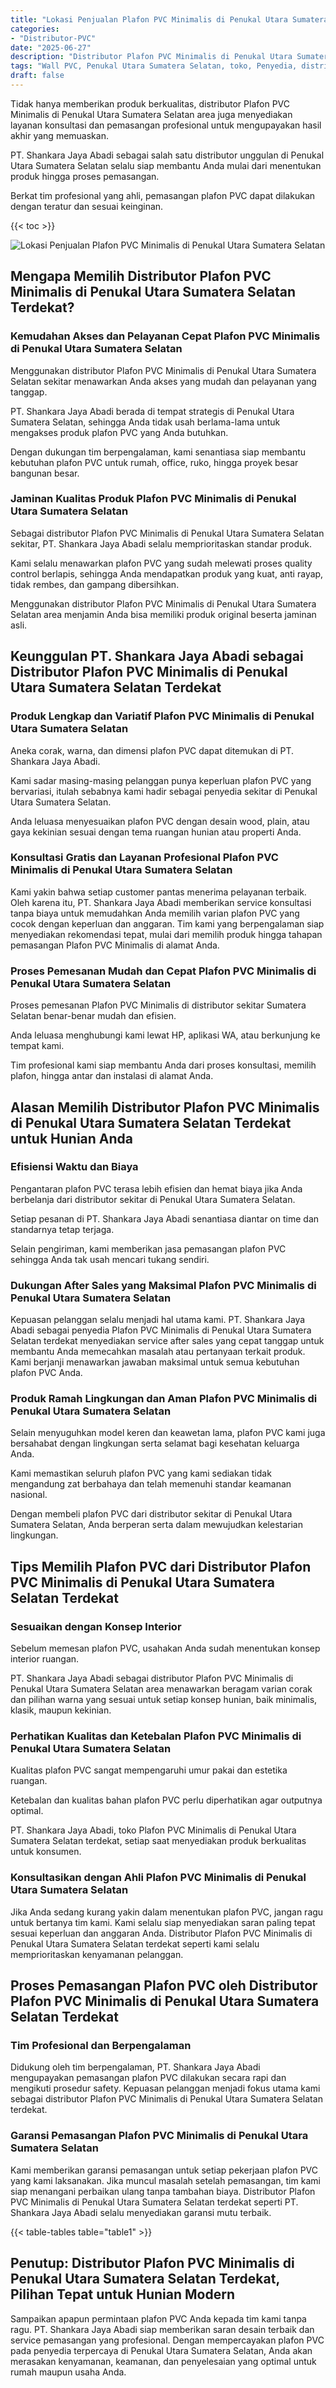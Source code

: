 ```yaml
---
title: "Lokasi Penjualan Plafon PVC Minimalis di Penukal Utara Sumatera Selatan"
categories: 
- "Distributor-PVC"
date: "2025-06-27"
description: "Distributor Plafon PVC Minimalis di Penukal Utara Sumatera Selatan bagi tempat tinggal, kantor, dan gerai. Material unggulan, pilihan motif, warna modern, beserta layanan instalasi oleh tim berpengalaman dan garansi resmi!|Layanan distribusi Plafon PVC Minimalis di Penukal Utara Sumatera Selatan bagi keperluan tempat tinggal, perkantoran, atau ritel, dengan produk unggulan dan instalasi oleh teknisi ahli serta jaminan resmi.|Solusi Plafon PVC Minimalis di Penukal Utara Sumatera Selatan yang andal untuk rumah, perkantoran, serta ritel, bersama produk berkualitas dan pemasangan dikerjakan oleh tim berpengalaman serta garansi resmi.|Penyediaan Plafon PVC Minimalis di Penukal Utara Sumatera Selatan bagi hunian, office, serta ritel, beserta panel berkualitas dan instalasi dikerjakan oleh tim profesional, disertai beserta garansi resmi.}"
tags: "Wall PVC, Penukal Utara Sumatera Selatan, toko, Penyedia, distributor"
draft: false
---
```


Tidak hanya memberikan produk berkualitas, distributor Plafon PVC Minimalis di Penukal Utara Sumatera Selatan area juga menyediakan layanan konsultasi dan pemasangan profesional untuk mengupayakan hasil akhir yang memuaskan.

PT. Shankara Jaya Abadi sebagai salah satu distributor unggulan di Penukal Utara Sumatera Selatan selalu siap membantu Anda mulai dari menentukan produk hingga proses pemasangan.

Berkat tim profesional yang ahli, pemasangan plafon PVC dapat dilakukan dengan teratur dan sesuai keinginan.

{{< toc >}}

![Lokasi Penjualan Plafon PVC Minimalis di Penukal Utara Sumatera Selatan](/images/Distributor-PVC/Lokasi-Penjualan-Plafon-PVC-Minimalis-di-Penukal-Utara-Sumatera-Selatan.png)


## Mengapa Memilih Distributor Plafon PVC Minimalis di Penukal Utara Sumatera Selatan Terdekat?

### Kemudahan Akses dan Pelayanan Cepat Plafon PVC Minimalis di Penukal Utara Sumatera Selatan

Menggunakan distributor Plafon PVC Minimalis di Penukal Utara Sumatera Selatan sekitar menawarkan Anda akses yang mudah dan pelayanan yang tanggap.

PT. Shankara Jaya Abadi berada di tempat strategis di Penukal Utara Sumatera Selatan, sehingga Anda tidak usah berlama-lama untuk mengakses produk plafon PVC yang Anda butuhkan.

Dengan dukungan tim berpengalaman, kami senantiasa siap membantu kebutuhan plafon PVC untuk rumah, office, ruko, hingga proyek besar bangunan besar.

### Jaminan Kualitas Produk Plafon PVC Minimalis di Penukal Utara Sumatera Selatan

Sebagai distributor Plafon PVC Minimalis di Penukal Utara Sumatera Selatan sekitar, PT. Shankara Jaya Abadi selalu memprioritaskan standar produk.

Kami selalu menawarkan plafon PVC yang sudah melewati proses quality control berlapis, sehingga Anda mendapatkan produk yang kuat, anti rayap, tidak rembes, dan gampang dibersihkan.

Menggunakan distributor Plafon PVC Minimalis di Penukal Utara Sumatera Selatan area menjamin Anda bisa memiliki produk original beserta jaminan asli.

## Keunggulan PT. Shankara Jaya Abadi sebagai Distributor Plafon PVC Minimalis di Penukal Utara Sumatera Selatan Terdekat

### Produk Lengkap dan Variatif Plafon PVC Minimalis di Penukal Utara Sumatera Selatan

Aneka corak, warna, dan dimensi plafon PVC dapat ditemukan di PT. Shankara Jaya Abadi.

Kami sadar masing-masing pelanggan punya keperluan plafon PVC yang bervariasi, itulah sebabnya kami hadir sebagai penyedia sekitar di Penukal Utara Sumatera Selatan.

Anda leluasa menyesuaikan plafon PVC dengan desain wood, plain, atau gaya kekinian sesuai dengan tema ruangan hunian atau properti Anda.

### Konsultasi Gratis dan Layanan Profesional Plafon PVC Minimalis di Penukal Utara Sumatera Selatan

Kami yakin bahwa setiap customer pantas menerima pelayanan terbaik. Oleh karena itu, PT. Shankara Jaya Abadi memberikan service konsultasi tanpa biaya untuk memudahkan Anda memilih varian plafon PVC yang cocok dengan keperluan dan anggaran. Tim kami yang berpengalaman siap menyediakan rekomendasi tepat, mulai dari memilih produk hingga tahapan pemasangan Plafon PVC Minimalis di alamat Anda.

### Proses Pemesanan Mudah dan Cepat Plafon PVC Minimalis di Penukal Utara Sumatera Selatan

Proses pemesanan Plafon PVC Minimalis di distributor sekitar Sumatera Selatan benar-benar mudah dan efisien.

Anda leluasa menghubungi kami lewat HP, aplikasi WA, atau berkunjung ke tempat kami.

Tim profesional kami siap membantu Anda dari proses konsultasi, memilih plafon, hingga antar dan instalasi di alamat Anda.

## Alasan Memilih Distributor Plafon PVC Minimalis di Penukal Utara Sumatera Selatan Terdekat untuk Hunian Anda

### Efisiensi Waktu dan Biaya

Pengantaran plafon PVC terasa lebih efisien dan hemat biaya jika Anda berbelanja dari distributor sekitar di Penukal Utara Sumatera Selatan.

Setiap pesanan di PT. Shankara Jaya Abadi senantiasa diantar on time dan standarnya tetap terjaga.

Selain pengiriman, kami memberikan jasa pemasangan plafon PVC sehingga Anda tak usah mencari tukang sendiri.

### Dukungan After Sales yang Maksimal Plafon PVC Minimalis di Penukal Utara Sumatera Selatan

Kepuasan pelanggan selalu menjadi hal utama kami. PT. Shankara Jaya Abadi sebagai penyedia Plafon PVC Minimalis di Penukal Utara Sumatera Selatan terdekat menyediakan service after sales yang cepat tanggap untuk membantu Anda memecahkan masalah atau pertanyaan terkait produk. Kami berjanji menawarkan jawaban maksimal untuk semua kebutuhan plafon PVC Anda.

### Produk Ramah Lingkungan dan Aman Plafon PVC Minimalis di Penukal Utara Sumatera Selatan

Selain menyuguhkan model keren dan keawetan lama, plafon PVC kami juga bersahabat dengan lingkungan serta selamat bagi kesehatan keluarga Anda.

Kami memastikan seluruh plafon PVC yang kami sediakan tidak mengandung zat berbahaya dan telah memenuhi standar keamanan nasional.

Dengan membeli plafon PVC dari distributor sekitar di Penukal Utara Sumatera Selatan, Anda berperan serta dalam mewujudkan kelestarian lingkungan.

## Tips Memilih Plafon PVC dari Distributor Plafon PVC Minimalis di Penukal Utara Sumatera Selatan Terdekat

### Sesuaikan dengan Konsep Interior

Sebelum memesan plafon PVC, usahakan Anda sudah menentukan konsep interior ruangan.

PT. Shankara Jaya Abadi sebagai distributor Plafon PVC Minimalis di Penukal Utara Sumatera Selatan area menawarkan beragam varian corak dan pilihan warna yang sesuai untuk setiap konsep hunian, baik minimalis, klasik, maupun kekinian.

### Perhatikan Kualitas dan Ketebalan Plafon PVC Minimalis di Penukal Utara Sumatera Selatan

Kualitas plafon PVC sangat mempengaruhi umur pakai dan estetika ruangan.

Ketebalan dan kualitas bahan plafon PVC perlu diperhatikan agar outputnya optimal.

PT. Shankara Jaya Abadi, toko Plafon PVC Minimalis di Penukal Utara Sumatera Selatan terdekat, setiap saat menyediakan produk berkualitas untuk konsumen.

### Konsultasikan dengan Ahli Plafon PVC Minimalis di Penukal Utara Sumatera Selatan

Jika Anda sedang kurang yakin dalam menentukan plafon PVC, jangan ragu untuk bertanya tim kami. Kami selalu siap menyediakan saran paling tepat sesuai keperluan dan anggaran Anda. Distributor Plafon PVC Minimalis di Penukal Utara Sumatera Selatan terdekat seperti kami selalu memprioritaskan kenyamanan pelanggan.

## Proses Pemasangan Plafon PVC oleh Distributor Plafon PVC Minimalis di Penukal Utara Sumatera Selatan Terdekat

### Tim Profesional dan Berpengalaman

Didukung oleh tim berpengalaman, PT. Shankara Jaya Abadi mengupayakan pemasangan plafon PVC dilakukan secara rapi dan mengikuti prosedur safety. Kepuasan pelanggan menjadi fokus utama kami sebagai distributor Plafon PVC Minimalis di Penukal Utara Sumatera Selatan terdekat.

### Garansi Pemasangan Plafon PVC Minimalis di Penukal Utara Sumatera Selatan

Kami memberikan garansi pemasangan untuk setiap pekerjaan plafon PVC yang kami laksanakan. Jika muncul masalah setelah pemasangan, tim kami siap menangani perbaikan ulang tanpa tambahan biaya. Distributor Plafon PVC Minimalis di Penukal Utara Sumatera Selatan terdekat seperti PT. Shankara Jaya Abadi selalu menyediakan garansi mutu terbaik.

{{< table-tables table="table1" >}}

## Penutup: Distributor Plafon PVC Minimalis di Penukal Utara Sumatera Selatan Terdekat, Pilihan Tepat untuk Hunian Modern

Sampaikan apapun permintaan plafon PVC Anda kepada tim kami tanpa ragu. PT. Shankara Jaya Abadi siap memberikan saran desain terbaik dan service pemasangan yang profesional. Dengan mempercayakan plafon PVC pada penyedia terpercaya di Penukal Utara Sumatera Selatan, Anda akan merasakan kenyamanan, keamanan, dan penyelesaian yang optimal untuk rumah maupun usaha Anda.